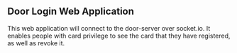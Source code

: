 Door Login Web Application
-------------------------

This web application will connect to the door-server over socket.io.
It enables people with card privilege to see the card that they have registered, as well as revoke it.

